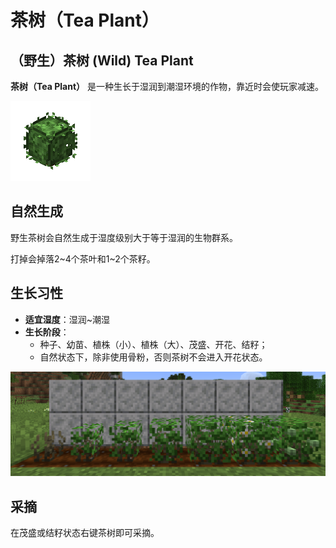 # 茶树（Tea Plant）

## （野生）茶树 \(Wild\) Tea Plant

**茶树（Tea Plant）** 是一种生长于湿润到潮湿环境的作物，靠近时会使玩家减速。

![野生茶树](../.gitbook/assets/blocks-items/wild_tea_plant.png)

## 自然生成

野生茶树会自然生成于湿度级别大于等于湿润的生物群系。

打掉会掉落2~4个茶叶和1~2个茶籽。

## 生长习性

* **适宜湿度**：湿润~潮湿
* **生长阶段**：
  * 种子、幼苗、植株（小）、植株（大）、茂盛、开花、结籽；
  * 自然状态下，除非使用骨粉，否则茶树不会进入开花状态。

![茶树生长的各个阶段](../.gitbook/assets/descriptions/tea_plant.png)

## 采摘

在茂盛或结籽状态右键茶树即可采摘。


